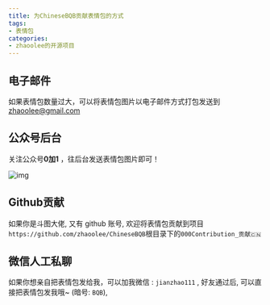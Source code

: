 ```yaml
---
title: 为ChineseBQB贡献表情包的方式
tags:
- 表情包
categories:
- zhaoolee的开源项目
---
```





## 电子邮件

如果表情包数量过大，可以将表情包图片以电子邮件方式打包发送到  <zhaoolee@gmail.com>

## 公众号后台

关注公众号**0加1** ，往后台发送表情包图片即可！

![img](https://cdn.fangyuanxiaozhan.com/assets/1694237821665PMkNHxWX.png)


## Github贡献


如果你是斗图大佬, 又有 github 账号, 欢迎将表情包贡献到项目`https://github.com/zhaoolee/ChineseBQB`根目录下的`000Contribution_贡献🇨🇳`


## 微信人工私聊

如果你想亲自把表情包发给我，可以加我微信 : `jianzhao111` , 好友通过后, 可以直接把表情包发我哦~ (暗号: `BQB`),